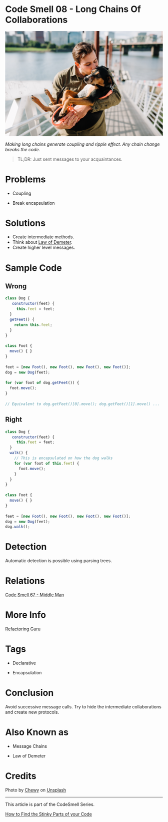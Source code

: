 # Code Smell 08 - Long Chains Of Collaborations

![Code Smell 08 - Long Chains Of Collaborations](Code%20Smell%2008%20-%20Long%20Chains%20Of%20Collaborations.jpg)

*Making long chains generate coupling and ripple effect.
Any chain change breaks the code.*

> TL;DR: Just sent messages to your acquaintances. 

# Problems

- Coupling

- Break encapsulation

# Solutions

- Create intermediate methods.
- Think about [Law of Demeter](https://en.wikipedia.org/wiki/Law_of_Demeter).
- Create higher level messages.

# Sample Code

## Wrong

<!-- [Gist Url](https://gist.github.com/mcsee/de702945b0bb7cd80f696f8cbe19c91c) -->

```javascript
class Dog {
   constructor(feet) {
     this.feet = feet;    
  }
  getFeet() {    
    return this.feet;
  }  
}

class Foot {
  move() { }
}

feet = [new Foot(), new Foot(), new Foot(), new Foot()];
dog = new Dog(feet);

for (var foot of dog.getFeet()) {
  foot.move(); 
}

// Equivalent to dog.getFeet()[0].move(); dog.getFeet()[1].move() ...
```

## Right

<!-- [Gist Url](https://gist.github.com/mcsee/b3b7d73ffb6554df2c06fce3b93a134f) -->

```javascript
class Dog {
   constructor(feet) {
     this.feet = feet;    
  }
  walk() {
    // This is encapsulated on how the dog walks
    for (var foot of this.feet) {
      foot.move(); 
    }
  }
}

class Foot {
  move() { }
}

feet = [new Foot(), new Foot(), new Foot(), new Foot()];
dog = new Dog(feet);
dog.walk();
```

# Detection

 Automatic detection is possible using parsing trees.

# Relations

[Code Smell 67 - Middle Man](https://github.com/mcsee/Software-Design-Articles/tree/main/Articles/Code%20Smells/Code%20Smell%2067%20-%20Middle%20Man/readme.md)

# More Info

[Refactoring Guru](https://refactoring.guru/es/smells/message-chains)
 
# Tags

- Declarative

- Encapsulation

# Conclusion

Avoid successive message calls. Try to hide the intermediate collaborations and create new protocols. 

# Also Known as

- Message Chains

- Law of Demeter

# Credits

Photo by [Chewy](https://unsplash.com/@chewy) on [Unsplash](https://unsplash.com/s/photos/dog)

* * *

This article is part of the CodeSmell Series.

[How to Find the Stinky Parts of your Code](https://github.com/mcsee/Software-Design-Articles/tree/main/Articles/Code%20Smells/How%20to%20Find%20the%20Stinky%20parts%20of%20your%20Code/readme.md)